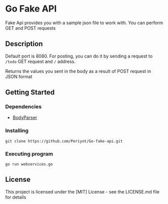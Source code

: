 # Go Fake API

Fake Api provides you with a sample json file to work with. You can perform GET and POST requests

## Description
Default port is 8080. For posting, you can do it by sending a request to `/todo` GET request and `/` address.

Returns the values you sent in the body as a result of POST request in JSON format
## Getting Started

### Dependencies

* [BodyParser](https://github.com/Periyot/BodyParser "BodyParser")

### Installing

```
git clone https://github.com/Periyot/Go-fake-api.git
```

### Executing program
```
go run webservices.go   
```

## License

This project is licensed under the [MIT] License - see the LICENSE.md file for details

